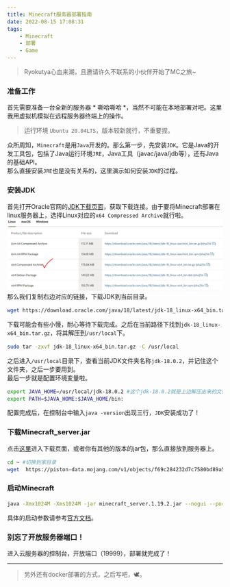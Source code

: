 ```yaml
---
title: Minecraft服务器部署指南
date: 2022-08-15 17:08:31
tags: 
    - Minecraft
    - 部署
    - Game
---
```

>Ryokutya心血来潮，且邀请许久不联系的小伙伴开始了MC之旅~
<!--more-->
### 准备工作
首先需要准备一台全新的服务器 * 嘶哈嘶哈 *，当然不可能在本地部署对吧。这里我用虚拟机模拟在远程服务器终端上的操作。
>运行环境 `Ubuntu 20.04LTS`，版本较新就行，不重要捏。

众所周知，`Minecraft`是用`Java`开发的。那么第一步，先安装`JDK`。它是Java的开发工具包，包括了Java运行环境`JRE`，Java工具（javac/java/jdb等），还有Java的基础API。  
那么直接安装`JRE`也是没有关系的，这里演示如何安装`JDK`的过程。

### 安装JDK
首先打开Oracle官网的[JDK下载页面](https://www.oracle.com/java/technologies/downloads/)，获取下载连接。由于要将Minecraft部署在linux服务器上，选择Linux对应的`x64 Compressed Archive`就行啦。  
![┭┮﹏┭┮图片失效了..](/images/jdk_install.png)  
那么我们复制右边对应的链接，下载JDK到当前目录。
```bash
wget https://download.oracle.com/java/18/latest/jdk-18_linux-x64_bin.tar.gz
```
下载可能会有些小慢，耐心等待下载完成。之后在当前路径下找到`jdk-18_linux-x64_bin.tar.gz`，将其解压到`/usr/local`下。
```bash
sudo tar -zxvf jdk-18_linux-x64_bin.tar.gz -C /usr/local
```
之后进入`/usr/local`目录下，查看当前JDK文件夹名称`jdk-18.0.2`，并记住这个文件夹，之后一步要用到。  
最后一步就是配置环境变量啦。
```bash
export JAVA_HOME=/usr/local/jdk-18.0.2 #这个jdk-18.0.2就是上边解压出来的文件夹
export PATH=$JAVA_HOME:$JAVA_HOME/bin:
```
配置完成后，在控制台中输入`java -version`出现三行，`JDK`安装成功了！

### 下载Minecraft_server.jar
点击[这里](https://www.minecraft.net/zh-hans/download/server)进入下载页面，或者你有其他的版本的jar包，那么直接放到服务器上。
```bash
cd ~ #切换到家目录
wget  https://piston-data.mojang.com/v1/objects/f69c284232d7c7580bd89a5a4931c3581eae1378/server.jar #下载官方jar包
```
### 启动Minecraft
```bash
java -Xmx1024M -Xms1024M -jar minecraft_server.1.19.2.jar --nogui --port 19999  #一条命令就启动啦！
```
具体的启动参数请参考[官方文档](https://minecraft.fandom.com/wiki/Tutorials/Setting_up_a_server#Java_options)。

### 别忘了开放服务器端口！
进入云服务器的控制台，开放端口（19999），部署就完成了！

---
>另外还有docker部署的方式，之后写吧，🕊。  